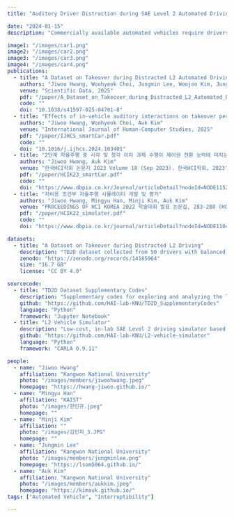 ```yaml
---
title: "Auditory Driver Distraction during SAE Level 2 Automated Driving"

date: "2024-01-15"
description: "Commercially available automated vehicles require drivers to remain attentive to the driving environment and be prepared to assume full control of the vehicle (i.e., perform a takeover) when critical incidents occur (e.g., sudden automation failures). Consequently, drivers are discouraged from engaging in non-driving tasks that cause visual or manual distractions. Although auditory interactions are often regarded as a safer alternative, they can nonetheless consume drivers' attentional resources, potentially impairing their responses to critical situations. This project investigated the extent to which various auditory interactions influence drivers' takeover performance during SAE Level 2 automated driving. To this end, we developed a low-cost, in-lab SAE Level 2 driving simulator, selected auditory and visual secondary tasks, and recruited 50 participants to measure takeover performance alongside multiple physiological signals and self-reported workload. The results indicate that, while the impact of auditory tasks was less pronounced than that of visual tasks, high-workload auditory tasks nonetheless decreased takeover performance. Furthermore, the findings demonstrate the feasibility of detecting such impairments through physiological signals. Additionally, when engaged in auditory tasks, drivers exhibited behavior changes indicative of reduced resource allocation to secondary tasks under high-workload conditions."

image1: "/images/car1.png"
image2: "/images/car2.png"
image3: "/images/car3.png"
image4: "/images/car4.png"
publications:
  - title: "A Dataset on Takeover during Distracted L2 Automated Driving"
    authors: "Jiwoo Hwang, Woohyeok Choi, Jungmin Lee, Woojoo Kim, Jungwook Rhim, Auk Kim"
    venue: "Scientific Data, 2025"
    pdf: "/paper/A_Dataset_on_Takeover_during_Distracted_L2_Automated_Driving.pdf"
    code: ""
    doi: "10.1038/s41597-025-04781-8"
  - title: "Effects of in-vehicle auditory interactions on takeover performance in SAE L2 semi-automated vehicles"
    authors: "Jiwoo Hwang, Woohyeok Choi, Auk Kim"
    venue: "International Journal of Human-Computer Studies, 2025"
    pdf: "/paper/IJHCS_smartCar.pdf"
    code: ""
    doi: "10.1016/j.ijhcs.2024.103401"
  - title: "2단계 자율주행 중 시각 및 청각 이차 과제 수행이 제어권 전환 능력에 미치는 영향"
    authors: "Jiwoo Hwang, Auk Kim"
    venue: "한국HCI학회 논문지 2023 Volume 18 (Sep 2023). 한국HCI학회, 2023"
    pdf: "/paper/HCIK23_smartCar.pdf"
    code: ""
    doi: "https://www.dbpia.co.kr/Journal/articleDetail?nodeId=NODE11527339"
  - title: "저비용 조건부 자율주행 시뮬레이터 개발 및 평가"
    authors: "Jiwoo Hwang, Mingyu Han, Minji Kim, Auk Kim"
    venue: "PROCEEDINGS OF HCI KOREA 2022 학술대회 발표 논문집, 283-288 (HCIK 2022), 2022"
    pdf: "/paper/HCIK22_simulater.pdf"
    code: ""
    doi: "https://www.dbpia.co.kr/journal/articleDetail?nodeId=NODE11043827"

datasets:
  - title: "A Dataset on Takeover during Distracted L2 Driving"
    description: "TD2D dataset collected from 50 drivers with balanced gender representation and diverse age groups in an L2 automated driving simulator"
    zenodo: "https://zenodo.org/records/14185964"
    size: "16.7 GB"
    license: "CC BY 4.0"

sourcecode:
  - title: "TD2D Dataset Supplementary Codes"
    description: "Supplementary codes for exploring and analyzing the TD2D dataset"
    github: "https://github.com/HAI-lab-KNU/TD2D_SupplementaryCodes"
    language: "Python"
    framework: "Jupyter Notebook"
  - title: "L2 Vehicle Simulator"
    description: "Low-cost, in-lab SAE Level 2 driving simulator based on CARLA"
    github: "https://github.com/HAI-lab-KNU/L2-vehicle-simulator"
    language: "Python"
    framework: "CARLA 0.9.11"

people:
  - name: "Jiwoo Hwang"
    affiliation: "Kangwon National University"
    photo: "/images/members/jiwoohwang.jpeg"
    homepage: "https://hwang-jiwoo.github.io/"
  - name: "Mingyu Han"
    affiliation: "KAIST"
    photo: "/images/한민규.jpeg"
    homepage: ""
  - name: "Minji Kim"
    affiliation: ""
    photo: "/images/김민지_3.JPG"
    homepage: ""
  - name: "Jungmin Lee"
    affiliation: "Kangwon National University"
    photo: "/images/members/jungminlee.png"
    homepage: "https://lsom5064.github.io/"
  - name: "Auk Kim"
    affiliation: "Kangwon National University"
    photo: "/images/members/aukkim.jpeg"
    homepage: "https://kimauk.github.io/"
tags: ["Automated Vehicle", "Interruptibility"]

---
```

